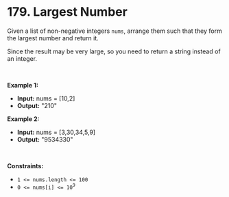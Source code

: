 # 179. Largest Number

Given a list of non-negative integers `nums`, arrange them such that they form the largest number and return it.

Since the result may be very large, so you need to return a string instead of an integer.

<br/>

**Example 1:**
- **Input:** nums = \[10,2\]
- **Output:** "210"

**Example 2:**
- **Input:** nums = \[3,30,34,5,9\]
- **Output:** "9534330"

<br/>

**Constraints:**
*   `1 <= nums.length <= 100`
*   `0 <= nums[i] <= 10`<sup>`9`</sup>